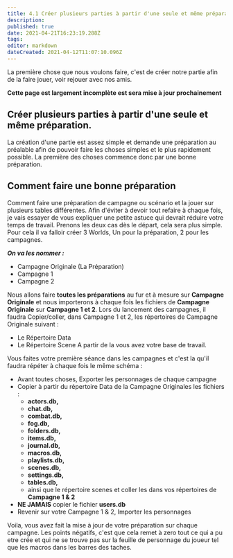 ```yaml
---
title: 4.1 Créer plusieurs parties à partir d'une seule et même préparation.
description: 
published: true
date: 2021-04-21T16:23:19.288Z
tags: 
editor: markdown
dateCreated: 2021-04-12T11:07:10.096Z
---
```


La première chose que nous voulons faire, c'est de créer notre partie afin de la faire jouer, voir rejouer avec nos amis.

**Cette page est largement incomplète  est sera mise à jour prochainement**

## Créer plusieurs parties à partir d'une seule et même préparation.

La création d'une partie est assez simple et demande une préparation au préalable afin de pouvoir faire les choses simples et le plus rapidement possible. La première des choses commence donc par une bonne préparation.

## Comment faire une bonne préparation

Comment faire une préparation de campagne ou scénario et la jouer sur plusieurs tables différentes.
Afin d'éviter à devoir tout refaire à chaque fois, je vais essayer de vous expliquer une petite astuce qui devrait réduire votre temps de travail.
Prenons les deux cas dès le départ, cela sera plus simple.
Pour cela il va falloir créer 3 Worlds, Un pour la préparation, 2 pour les campagnes. 

***On va les nommer :***
- Campagne Originale (La Préparation)
- Campagne 1
- Campagne 2

Nous allons faire **toutes les préparations** au fur et à mesure sur **Campagne Originale** et nous importerons à chaque fois les fichiers de **Campagne Originale** sur **Campagne 1 et 2**.
Lors du lancement des campagnes, il faudra Copier/coller, dans Campagne 1 et 2, les répertoires de Campagne Originale suivant :
- Le Répertoire Data
- Le Répertoire Scene
A partir de la vous avez votre base de travail.

Vous faites votre première séance dans les campagnes et c'est la qu'il faudra répéter à chaque fois le même schéma :
- Avant toutes choses, Exporter les personnages de chaque campagne
- Copier à partir du répertoire Data de la Campagne Originales les fichiers :
	- **actors.db,** 
  - **chat.db,** 
  - **combat.db,** 
  - **fog.db,** 
  - **folders.db,** 
  - **items.db,** 
  - **journal.db,** 
  - **macros.db,** 
  - **playlists.db,** 
  - **scenes.db,** 
  - **settings.db,** 
  - **tables.db,** 
  - ainsi que le répertoire scenes et coller les dans vos répertoires de **Campagne 1 & 2**
- **NE JAMAIS** copier le fichier **users.db**
- Revenir sur votre Campagne 1 & 2, Importer les personnages

Voila, vous avez fait la mise à jour de votre préparation sur chaque campagne.
Les points négatifs, c'est que cela remet à zero tout ce qui a pu etre crée et qui ne se trouve pas sur la feuille de personnage du joueur tel que les macros dans les barres des taches.